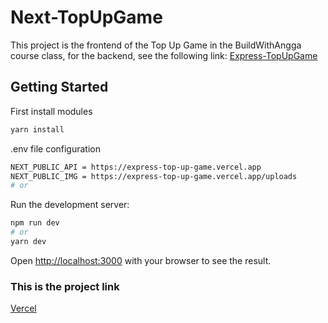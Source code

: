 # Next-TopUpGame

This project is the frontend of the Top Up Game in the BuildWithAngga course class, for the backend, see the following link:
[Express-TopUpGame](https://github.com/DimasNuryadin/Express-TopUpGame)

## Getting Started

First install modules
```bash
yarn install
```

.env file configuration
```bash
NEXT_PUBLIC_API = https://express-top-up-game.vercel.app
NEXT_PUBLIC_IMG = https://express-top-up-game.vercel.app/uploads
# or
```

Run the development server:
```bash
npm run dev
# or
yarn dev
```

Open [http://localhost:3000](http://localhost:3000) with your browser to see the result.

### This is the project link
[Vercel](https://express-top-up-game.vercel.app)